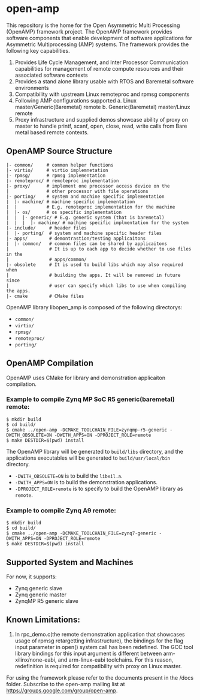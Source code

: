 # open-amp
This repository is the home for the Open Asymmetric Multi Processing (OpenAMP)
framework project. The OpenAMP framework provides software components that
enable development of software applications for Asymmetric Multiprocessing
(AMP) systems. The framework provides the following key capabilities.

1. Provides Life Cycle Management, and Inter Processor Communication
   capabilities for management of remote compute resources and their associated
   software contexts
2. Provides a stand alone library usable with RTOS and Baremetal software
   environments
3. Compatibility with upstream Linux remoteproc and rpmsg components
4. Following AMP configurations supported
	a. Linux master/Generic(Baremetal) remote
	b. Generic(Baremetal) master/Linux remote
5. Proxy infrastructure and supplied demos showcase ability of proxy on master
   to handle printf, scanf, open, close, read, write calls from Bare metal
   based remote contexts.

## OpenAMP Source Structure
```
|- common/     # common helper functions
|- virtio/     # virtio implemnetation
|- rpmsg/      # rpmsg implementation
|- remoteproc/ # remoteproc implementation
|- proxy/      # implement one processor access device on the
|              # other processor with file operations
|- porting/    # system and machine specific implementation
|  |- machine/ # machine specific implementation
|  |           # E.g. remoteproc implementation for the machine
|  |- os/      # os specific implementation 
|  |  |- generic/ # E.g. generic system (that is baremetal)
|  |  |  |- machine/ # machine specific implmentation for the system
|- include/     # header files
|  |- porting/  # system and machine specific header files
|- apps/        # demontrastion/testing applicaitons
|  |- common/   # common files can be shared by applicaitons
|               # It is up to each app to decide whether to use files in the
|               # apps/common/
|- obsolete     # It is used to build libs which may also required when
|               # building the apps. It will be removed in future since
|               # user can specify which libs to use when compiling the apps.
|- cmake        # CMake files
```

OpenAMP library libopen_amp is composed of the following directorys:
*   `common/`
*   `virtio/`
*   `rpmsg/`
*   `remoteproc/`
*   `porting/`

## OpenAMP Compilation
OpenAMP uses CMake for library and demonstration applicaiton compilation.

###  Example to compile Zynq MP SoC R5 generic(baremetal) remote:
```
$ mkdir build
$ cd build/
$ cmake ../open-amp -DCMAKE_TOOLCHAIN_FILE=zynqmp-r5-generic -DWITH_OBSOLETE=ON -DWITH_APPS=ON -DPROJECT_ROLE=remote
$ make DESTDIR=$(pwd) install
```
The OpenAMP library will be generated to `build/libs` directory, and the applications executables will be generated to
`build/usr/local/bin` directory.

*   `-DWITH_OBSOLETE=ON` is to build the `libxil.a`.
*   `-DWITH_APPS=ON` is to build the demonstration applications.
*   `-DPROJECT_ROLE=remote` is to specify to build the OpenAMP library as `remote`.

###  Example to compile Zynq A9 remote:
```
$ mkdir build
$ cd build/
$ cmake ../open-amp -DCMAKE_TOOLCHAIN_FILE=zynq7-generic -DWITH_APPS=ON -DPROJECT_ROLE=remote
$ make DESTDIR=$(pwd) install
```

## Supported System and Machines
For now, it supports:
* Zynq generic slave 
* Zynq generic master
* ZynqMP R5 generic slave

## Known Limitations:
1. In rpc_demo.c(the remote demonstration application that showcases usage of
   rpmsg retargetting infrastructure),  the bindings for the flag input
   parameter in open() system call has been redefined. The GCC tool library
   bindings for this input argument is different between arm-xilinx/none-eabi, and
   arm-linux-eabi toolchains. For this reason, redefinition is required for
   compatibility with proxy on Linux master.

For using the framework please refer to the documents present in the /docs folder.
Subscribe to the open-amp mailing list at https://groups.google.com/group/open-amp.
